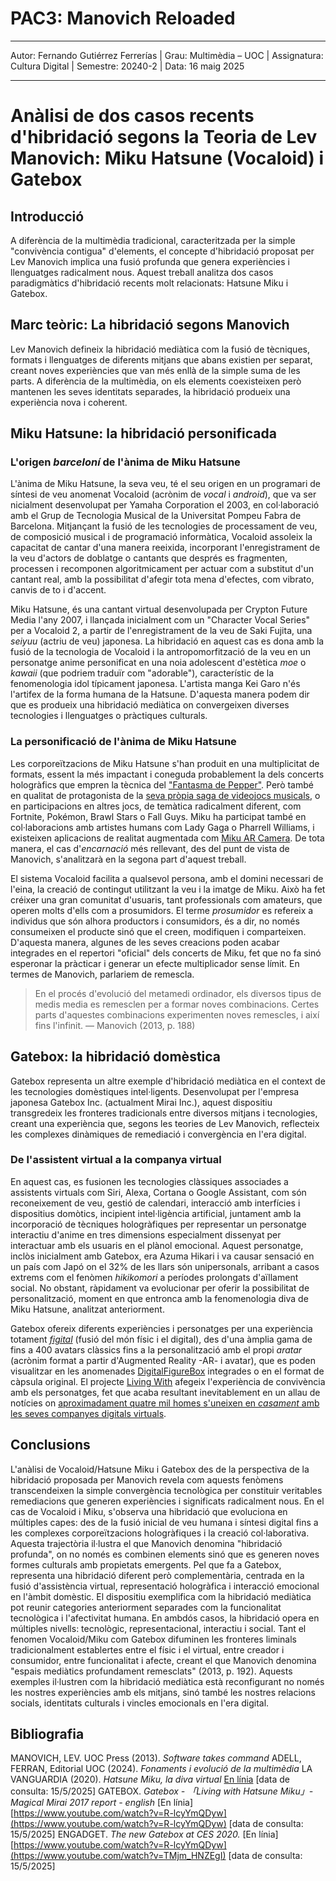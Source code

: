 # PAC3: Manovich Reloaded
___
Autor: Fernando Gutiérrez Ferrerías | 
Grau: Multimèdia – UOC | 
Assignatura: Cultura Digital | 
Semestre: 20240-2 | 
Data: 16 maig 2025
___
# Anàlisi de dos casos recents d'hibridació segons la Teoria de Lev Manovich: Miku Hatsune (Vocaloid) i Gatebox

## Introducció

A diferència de la multimèdia tradicional, caracteritzada per la simple "convivència contigua" d'elements, el concepte d'hibridació proposat per Lev Manovich implica una fusió profunda que genera experiències i llenguatges radicalment nous. Aquest treball analitza dos casos paradigmàtics d'hibridació recents molt relacionats: Hatsune Miku i Gatebox.

## Marc teòric: La hibridació segons Manovich

Lev Manovich defineix la hibridació mediàtica com la fusió de tècniques, formats i llenguatges de diferents mitjans que abans existien per separat, creant noves experiències que van més enllà de la simple suma de les parts. A diferència de la multimèdia, on els elements coexisteixen però mantenen les seves identitats separades, la hibridació produeix una experiència nova i coherent.

## Miku Hatsune: la hibridació personificada

### L'origen *barceloní* de l'ànima de Miku Hatsune

L'ànima de Miku Hatsune, la seva veu, té el seu origen en un programari de síntesi de veu anomenat Vocaloid (acrònim de *vocal* i *android*), que va ser nicialment desenvolupat per Yamaha Corporation el 2003, en col·laboració amb el Grup de Tecnologia Musical de la Universitat Pompeu Fabra de Barcelona. Mitjançant la fusió de les tecnologies de processament de veu, de composició musical i de programació informàtica, Vocaloid assoleix la capacitat de cantar d'una manera reeixida, incorporant l'enregistrament de la veu d'actors de doblatge o cantants que després es fragmenten, processen i recomponen algoritmicament per actuar com a substitut d'un cantant real, amb la possibilitat d'afegir tota mena d'efectes, com vibrato, canvis de to i d'accent.

Miku Hatsune, és una cantant virtual desenvolupada per Crypton Future Media l'any 2007, i llançada inicialment com un "Character Vocal Series" per a Vocaloid 2, a partir de l'enregistrament de la veu de Saki Fujita, una *seiyuu* (actriu de veu) japonesa. La hibridació en aquest cas es dona amb la fusió de la tecnologia de Vocaloid i la antropomorfització de la veu en un personatge anime personificat en una noia adolescent d'estètica *moe* o *kawaii* (que podriem traduïr com "adorable"), característic de la fenomenologia idol típicament japonesa. L'artista manga Kei Garo n'és l'artifex de la forma humana de la Hatsune. D'aquesta manera podem dir que es produeix una hibridació mediàtica on convergeixen diverses tecnologies i llenguatges o pràctiques culturals.

### La personificació de l'ànima de Miku Hatsune

Les corporeïtzacions de Miku Hatsune s'han produit en una multiplicitat de formats, essent la més impactant i coneguda probablement la dels concerts hologràfics que empren la tècnica del ["Fantasma de Pepper"](https://www.youtube.com/watch?v=1pjZ98p9k3c). Però també en qualitat de protagonista de la [seva pròpia saga de videojocs musicals](https://vandal.elespanol.com/sagas/hatsune-miku), o en participacions en altres jocs, de temàtica radicalment diferent, com Fortnite, Pokémon, Brawl Stars o Fall Guys. Miku ha participat també en col·laboracions amb artistes humans com Lady Gaga o Pharrell Williams, i existeixen aplicacions de realitat augmentada com [Miku AR Camera](https://play.google.com/store/apps/details?id=com.sorasu.armiku&hl=ca_GT). De tota manera, el cas d'*encarnació* més rellevant, des del punt de vista de Manovich, s'analitzarà en la segona part d'aquest treball.

El sistema Vocaloid facilita a qualsevol persona, amb el domini necessari de l'eina, la creació de contingut utilitzant la veu i la imatge de Miku. Això ha fet créixer una gran comunitat d'usuaris, tant professionals com amateurs, que operen molts d'ells com a prosumidors.  El terme *prosumidor* es refereix a individus que són alhora productors i consumidors, és a dir, no només consumeixen el producte sinó que el creen, modifiquen i comparteixen. D'aquesta manera, algunes de les seves creacions poden acabar integrades en el repertori "oficial" dels concerts de Miku, fet que no fa sinó esperonar la pràcticar i generar un efecte multiplicador sense límit. En termes de Manovich, parlariem de remescla.
> En el procés d'evolució del metamedi ordinador, els diversos tipus de medis media es remesclen per a formar noves combinacions. Certes parts d'aquestes combinacions experimenten noves remescles, i així fins l'infinit. — Manovich (2013, p. 188)

## Gatebox: la hibridació domèstica

Gatebox representa un altre exemple d'hibridació mediàtica en el context de les tecnologies domèstiques intel·ligents. Desenvolupat per l'empresa japonesa Gatebox Inc. (actualment Mirai Inc.), aquest dispositiu transgredeix les fronteres tradicionals entre diversos mitjans i tecnologies, creant una experiència que, segons les teories de Lev Manovich, reflecteix les complexes dinàmiques de remediació i convergència en l'era digital.

### De l'assistent virtual a la companya virtual
En aquest cas, es fusionen les tecnologies clàssiques associades a assistents virtuals com Siri, Alexa, Cortana o Google Assistant, com són reconeixement de veu, gestió de calendari, interacció amb interfícies i dispositius domòtics, incipient intel·ligència artificial, juntament amb la incorporació de tècniques hologràfiques per representar un personatge interactiu d'anime en tres dimensions especialment dissenyat per interactuar amb els usuaris en el plànol emocional. Aquest personatge, inclòs inicialment amb Gatebox, era Azuma Hikari i va causar sensació en un país com Japó on el 32% de les llars són unipersonals, arribant a casos extrems com el fenòmen *hikikomori* a períodes prolongats d'aïllament social. No obstant, ràpidament va evolucionar per oferir la possibilitat de personalització, moment en que entronca amb la fenomenologia diva de Miku Hatsune, analitzat anteriorment. 

Gatebox ofereix diferents experiències i personatges per una experiència totament [*figital*](https://es.wikipedia.org/wiki/Phygital) (fusió del món físic i el digital), des d'una àmplia gama de fins a 400 avatars clàssics fins a la personalització amb el propi *aratar* (acrònim format a partir d'Augmented Reality -AR- i avatar), que es poden visualitzar en les anomenades [DigitalFigureBox](https://www.gatebox.ai/digitalfigurebox/en) integrades o en el format de càpsula original. El projecte [Living With](https://otakumode.com/news/59891f4fe73829a364824b3a/Gatebox-Making-a-Reality-Out-of-Living-with-Hatsune-Miku) afegeix l'experiència de convivència amb els personatges, fet que acaba resultant inevitablement en un allau de notícies on [aproximadament quatre mil homes s'uneixen en *casament* amb les seves companyes digitals virtuals](https://www.cbc.ca/documentaries/the-nature-of-things/i-love-her-and-see-her-as-a-real-woman-meet-a-man-who-married-an-artificial-intelligence-hologram-1.6253767).

## Conclusions
L'anàlisi de Vocaloid/Hatsune Miku i Gatebox des de la perspectiva de la hibridació proposada per Manovich revela com aquests fenòmens transcendeixen la simple convergència tecnològica per constituir veritables remediacions que generen experiències i significats radicalment nous.
En el cas de Vocaloid i Miku, s'observa una hibridació que evoluciona en múltiples capes: des de la fusió inicial de veu humana i síntesi digital fins a les complexes corporeïtzacions hologràfiques i la creació col·laborativa. Aquesta trajectòria il·lustra el que Manovich denomina "hibridació profunda", on no només es combinen elements sinó que es generen noves formes culturals amb propietats emergents.
Pel que fa a Gatebox, representa una hibridació diferent però complementària, centrada en la fusió d'assistència virtual, representació hologràfica i interacció emocional en l'àmbit domèstic. El dispositiu exemplifica com la hibridació mediàtica pot reunir categories anteriorment separades com la funcionalitat tecnològica i l'afectivitat humana.
En ambdós casos, la hibridació opera en múltiples nivells: tecnològic, representacional, interactiu i social. Tant el fenomen Vocaloid/Miku com Gatebox difuminen les fronteres liminals tradicionalment establertes entre el físic i el virtual, entre creador i consumidor, entre funcionalitat i afecte, creant el que Manovich denomina "espais mediàtics profundament remesclats" (2013, p. 192).
Aquests exemples il·lustren com la hibridació mediàtica està reconfigurant no només les nostres experiències amb els mitjans, sinó també les nostres relacions socials, identitats culturals i vincles emocionals en l'era digital.

## Bibliografia

MANOVICH, LEV. UOC Press (2013). *Software takes command*
ADELL, FERRAN, Editorial UOC (2024). *Fonaments i evolució de la multimèdia*
LA VANGUARDIA (2020). *Hatsune Miku, la diva virtual* [En línia](https://www.lavanguardia.com/edicion-impresa/20200126/473133281508/hatsune-miku-la-diva-virtual.html) [data de consulta: 15/5/2025]
GATEBOX. *Gatebox - 「Living with Hatsune Miku」- Magical Mirai 2017 report - english* [En línia] [https://www.youtube.com/watch?v=R-lcyYmQDyw](https://www.youtube.com/watch?v=R-lcyYmQDyw) [data de consulta: 15/5/2025]
ENGADGET. *The new Gatebox at CES 2020.* [En línia] [https://www.youtube.com/watch?v=R-lcyYmQDyw](https://www.youtube.com/watch?v=TMjm_HNZEgI) [data de consulta: 15/5/2025]
